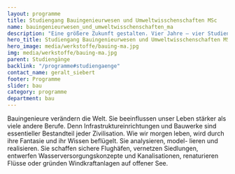```yaml
---
layout: programme
title: Studiengang Bauingenieurwesen und Umweltwisschenschaften MSc
name: bauingenieurwesen_und_umweltwisschenschaften_ma
description: "Eine größere Zukunft gestalten. Vier Jahre – vier Studienprofile – beste Berufsaussichten"
hero_title: Studiengang Bauingenieurwesen und Umweltwisschenschaften MSc
hero_image: media/werkstoffe/bauing-ma.jpg
img: media/werkstoffe/bauing-ma.jpg
parent: Studiengänge
backlink: "/programme#studiengaenge"
contact_name: geralt_siebert
footer: Programme
slider: bau
category: programme
department: bau
---
```



Bauingenieure verändern die Welt. Sie beeinflussen unser Leben stärker als viele
andere Berufe. Denn Infrastruktureinrichtungen und Bauwerke sind essentieller
Bestandteil jeder Zivilisation. Wie wir morgen leben, wird durch ihre Fantasie
und ihr Wissen beflügelt. Sie analysieren, model- lieren und realisieren. Sie
schaffen sichere Flughäfen, vernetzen Siedlungen, entwerfen
Wasserversorgungskonzepte und Kanalisationen, renaturieren Flüsse oder gründen
Windkraftanlagen auf offener See.
